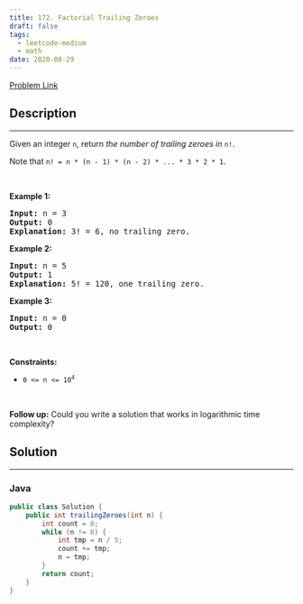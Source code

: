 ```yaml
---
title: 172. Factorial Trailing Zeroes
draft: false
tags: 
  - leetcode-medium
  - math
date: 2020-08-29
---
```


[Problem Link](https://leetcode.com/problems/factorial-trailing-zeroes/)

## Description

---
<p>Given an integer <code>n</code>, return <em>the number of trailing zeroes in </em><code>n!</code>.</p>

<p>Note that <code>n! = n * (n - 1) * (n - 2) * ... * 3 * 2 * 1</code>.</p>

<p>&nbsp;</p>
<p><strong class="example">Example 1:</strong></p>

<pre>
<strong>Input:</strong> n = 3
<strong>Output:</strong> 0
<strong>Explanation:</strong> 3! = 6, no trailing zero.
</pre>

<p><strong class="example">Example 2:</strong></p>

<pre>
<strong>Input:</strong> n = 5
<strong>Output:</strong> 1
<strong>Explanation:</strong> 5! = 120, one trailing zero.
</pre>

<p><strong class="example">Example 3:</strong></p>

<pre>
<strong>Input:</strong> n = 0
<strong>Output:</strong> 0
</pre>

<p>&nbsp;</p>
<p><strong>Constraints:</strong></p>

<ul>
	<li><code>0 &lt;= n &lt;= 10<sup>4</sup></code></li>
</ul>

<p>&nbsp;</p>
<p><strong>Follow up:</strong> Could you write a solution that works in logarithmic time complexity?</p>


## Solution

---
### Java
``` java title='factorial-trailing-zeroes'
public class Solution {
    public int trailingZeroes(int n) {
        int count = 0;
        while (n != 0) {
            int tmp = n / 5;
            count += tmp;
            n = tmp;
        }
        return count;
    }
}
```

